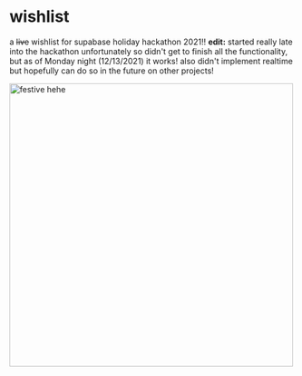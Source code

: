 # wishlist
a ~~live~~ wishlist for supabase holiday hackathon 2021!! 
**edit:** started really late into the hackathon unfortunately so didn't get to finish all the functionality, but as of Monday night (12/13/2021) it works! also didn't implement realtime but hopefully can do so in the future on other projects!

<img src="https://external-content.duckduckgo.com/iu/?u=https%3A%2F%2Fi.pinimg.com%2Foriginals%2F5f%2F51%2F38%2F5f5138ebf48303bcb7fc68a8753507fa.gif&f=1&nofb=1" alt="festive hehe" width=500 />